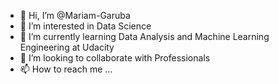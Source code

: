 - 👋 Hi, I’m @Mariam-Garuba
- 👀 I’m interested in Data Science
- 🌱 I’m currently learning Data Analysis and Machine Learning Engineering at Udacity
- 💞️ I’m looking to collaborate with Professionals
- 📫 How to reach me ...

<!---
Mariam-Garuba/Mariam-Garuba is a ✨ special ✨ repository because its `README.md` (this file) appears on your GitHub profile.
You can click the Preview link to take a look at your changes.
--->
